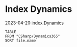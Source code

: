 # Index Dynamics
2023-04-20
[index Dynamics](index%20Dynamics.md)

```dataview
TABLE
FROM "CSharp/Dynamics365"
SORT file.name
```


